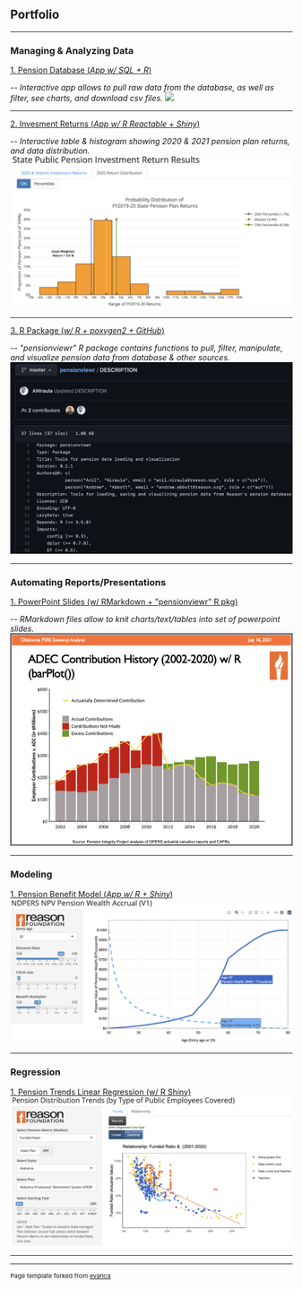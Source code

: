 ## Portfolio
---

### Managing & Analyzing Data

[1. Pension Database (*App w/ SQL + R*)](https://github.com/ReasonFoundation/)

*-- Interactive app allows to pull raw data from the database, as well as filter, see charts, and download csv files.*
<img src="images/Reason Database Viewer (V4.0).png?raw=true"/>

---

[2. Invesment Returns (*App w/ R Reactable + Shiny*)](https://reason.shinyapps.io/StatePublicPensionReturnResults_Updt2)

*-- Interactive table & histogram showing 2020 & 2021 pension plan returns, and data distribution.*
<img src="images/2020FY Returns2.jpg?raw=true"/>

---

[3. R Package (*w/ R + poxygen2 + GitHub*)](https://github.com/ReasonFoundation/pensionviewr)

*-- "pensionviewr" R package contains functions to pull, filter, manipulate, and visualize pension data from database & other sources.*
<img src="images/Pensionviewr.png?raw=true"/>

---

### Automating Reports/Presentations
[1. PowerPoint Slides (w/ RMarkdown + "pensionviewr" R pkg)](http://example.com/)

*-- RMarkdown files allow to knit charts/text/tables into set of powerpoint slides.*
<img src="images/OPERS_PPT2.png?raw=true"/>

---

### Modeling
  
[1. Pension Benefit Model (*App w/ R + Shiny*)](https://anil-niraula.shinyapps.io/PensionWealthModeling/)
<img src="images/PensionWealthAccrual.png?raw=true"/>

---

### Regression

[1. Pension Trends Linear Regression (w/ R Shiny)](https://reason.shinyapps.io/DistCoveredEE2/)
<img src="images/PensionTrendsRegression.png?raw=true"/>

---



---
<p style="font-size:11px">Page template forked from <a href="https://github.com/evanca/quick-portfolio">evanca</a></p>
<!-- Remove above link if you don't want to attibute -->
